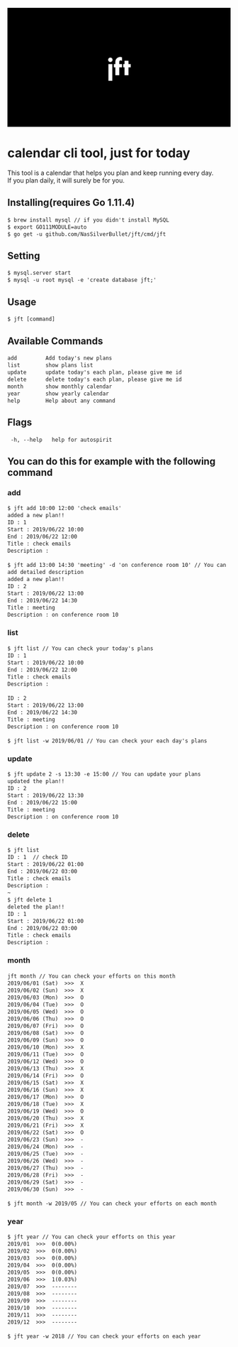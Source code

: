 ![jft](logo/jft.jpg)

# calendar cli tool, just for today
This tool is a calendar that helps you plan and keep running every day.  
If you plan daily, it will surely be for you.

## Installing(requires Go 1.11.4)
```shell
$ brew install mysql // if you didn't install MySQL 
$ export GO111MODULE=auto
$ go get -u github.com/NasSilverBullet/jft/cmd/jft
```

## Setting
```shell
$ mysql.server start
$ mysql -u root mysql -e 'create database jft;'
```

## Usage
```shell
$ jft [command]
```

## Available Commands
```shell
add         Add today's new plans
list        show plans list
update      update today's each plan, please give me id
delete      delete today's each plan, please give me id
month       show monthly calendar
year        show yearly calendar
help        Help about any command
``` 

## Flags
```shell
 -h, --help   help for autospirit
```

## You can do this for example with the following command
### add
```shell
$ jft add 10:00 12:00 'check emails'
added a new plan!!
ID : 1
Start : 2019/06/22 10:00
End : 2019/06/22 12:00
Title : check emails
Description : 

$ jft add 13:00 14:30 'meeting' -d 'on conference room 10' // You can add detailed description
added a new plan!!
ID : 2
Start : 2019/06/22 13:00
End : 2019/06/22 14:30
Title : meeting
Description : on conference room 10
```
### list
```shell
$ jft list // You can check your today's plans
ID : 1
Start : 2019/06/22 10:00
End : 2019/06/22 12:00
Title : check emails
Description : 

ID : 2
Start : 2019/06/22 13:00
End : 2019/06/22 14:30
Title : meeting
Description : on conference room 10

$ jft list -w 2019/06/01 // You can check your each day's plans
```

### update
```shell
$ jft update 2 -s 13:30 -e 15:00 // You can update your plans
updated the plan!!
ID : 2
Start : 2019/06/22 13:30
End : 2019/06/22 15:00
Title : meeting
Description : on conference room 10
```

### delete
```shell
$ jft list
ID : 1  // check ID
Start : 2019/06/22 01:00
End : 2019/06/22 03:00
Title : check emails
Description : 
~
$ jft delete 1
deleted the plan!!
ID : 1
Start : 2019/06/22 01:00
End : 2019/06/22 03:00
Title : check emails
Description : 
````

### month
```shell
jft month // You can check your efforts on this month
2019/06/01 (Sat)  >>>  X
2019/06/02 (Sun)  >>>  X
2019/06/03 (Mon)  >>>  O
2019/06/04 (Tue)  >>>  O
2019/06/05 (Wed)  >>>  O
2019/06/06 (Thu)  >>>  O
2019/06/07 (Fri)  >>>  O
2019/06/08 (Sat)  >>>  O
2019/06/09 (Sun)  >>>  O
2019/06/10 (Mon)  >>>  X
2019/06/11 (Tue)  >>>  O
2019/06/12 (Wed)  >>>  O
2019/06/13 (Thu)  >>>  X
2019/06/14 (Fri)  >>>  O
2019/06/15 (Sat)  >>>  X
2019/06/16 (Sun)  >>>  X
2019/06/17 (Mon)  >>>  O
2019/06/18 (Tue)  >>>  X
2019/06/19 (Wed)  >>>  O
2019/06/20 (Thu)  >>>  X
2019/06/21 (Fri)  >>>  X
2019/06/22 (Sat)  >>>  O
2019/06/23 (Sun)  >>>  -
2019/06/24 (Mon)  >>>  -
2019/06/25 (Tue)  >>>  -
2019/06/26 (Wed)  >>>  -
2019/06/27 (Thu)  >>>  -
2019/06/28 (Fri)  >>>  -
2019/06/29 (Sat)  >>>  -
2019/06/30 (Sun)  >>>  -

$ jft month -w 2019/05 // You can check your efforts on each month
```

### year
```shell
$ jft year // You can check your efforts on this year
2019/01  >>>  0(0.00%)
2019/02  >>>  0(0.00%)
2019/03  >>>  0(0.00%)
2019/04  >>>  0(0.00%)
2019/05  >>>  0(0.00%)
2019/06  >>>  1(0.03%)
2019/07  >>>  --------
2019/08  >>>  --------
2019/09  >>>  --------
2019/10  >>>  --------
2019/11  >>>  --------
2019/12  >>>  --------

$ jft year -w 2018 // You can check your efforts on each year
```
